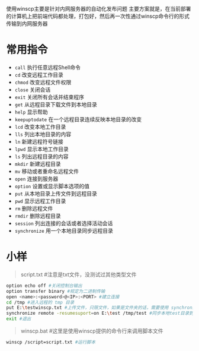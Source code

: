 使用winscp主要是针对内网服务器的自动化发布问题
主要方案就是，在当前部署的计算机上把前端代码都处理，打包好，然后再一次性通过winscp命令行的形式传输到内网服务器

# 常用指令
- `call`     执行任意远程Shell命令
- `cd`       改变远程工作目录
- `chmod`    改变远程文件权限
- `close`    关闭会话
- `exit`     关闭所有会话并结束程序
- `get`      从远程目录下载文件到本地目录
- `help`     显示帮助
- `keepuptodate` 在一个远程目录连续反映本地目录的改变
- `lcd`      改变本地工作目录
- `lls`      列出本地目录的内容
- `ln`       新建远程符号链接
- `lpwd`     显示本地工作目录
- `ls`       列出远程目录的内容
- `mkdir`    新建远程目录
- `mv`       移动或者重命名远程文件
- `open`     连接到服务器
- `option`   设置或显示脚本选项的值
- `put`      从本地目录上传文件到远程目录
- `pwd`      显示远程工作目录
- `rm`       删除远程文件
- `rmdir`    删除远程目录
- `session`  列出连接的会话或者选择活动会话
- `synchronize` 用一个本地目录同步远程目录

# 小样
> script.txt #注意是txt文件，没测试过其他类型文件
``` bash
option echo off #关闭控制台输出
option transfer binary #规定为二进制传输
open <name>:<password>@<IP>:<PORT> #建立连接
cd /tmp #进入远程的 tmp 目录
put E:\testwinscp.txt #上传文件，只限文件，如果是文件夹的话，需要使用 synchronize 指令
synchronize remote -resumesuport=on E:\test /tmp/test #同步本地test目录到远程test目录，resumesuport是端点续传，目录比较大的时候，必须设置为on
exit #退出
```
> winscp.bat #这里是使用winscp提供的命令行来调用脚本文件
``` bash
winscp /script=script.txt #运行脚本
```
